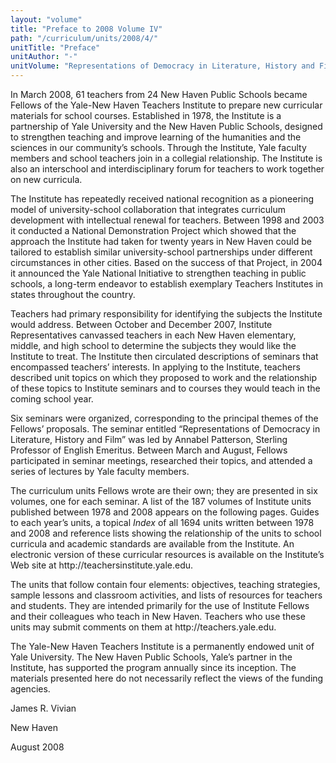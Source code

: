 ```yaml
---
layout: "volume"
title: "Preface to 2008 Volume IV"
path: "/curriculum/units/2008/4/"
unitTitle: "Preface"
unitAuthor: "-"
unitVolume: "Representations of Democracy in Literature, History and Film"
---
```

<body>
<p>
In March 2008, 61 teachers from 24 New Haven Public Schools became Fellows of the Yale-New Haven Teachers Institute to prepare new curricular materials for school courses. Established in 1978, the Institute is a partnership of Yale University and the New Haven Public Schools, designed to strengthen teaching and improve learning of the humanities and the sciences in our community’s schools. Through the Institute, Yale faculty members and school teachers join in a collegial relationship. The Institute is also an interschool and interdisciplinary forum for teachers to work together on new curricula.
</p>
<p>
The Institute has repeatedly received national recognition as a pioneering model of university-school collaboration that integrates curriculum development with intellectual renewal for teachers. Between 1998 and 2003 it conducted a National Demonstration Project which showed that the approach the Institute had taken for twenty years in New Haven could be tailored to establish similar university-school partnerships under different circumstances in other cities. Based on the success of that Project, in 2004 it announced the Yale National Initiative to strengthen teaching in public schools, a long-term endeavor to establish exemplary Teachers Institutes in states throughout the country.
</p>
<p>
Teachers had primary responsibility for identifying the subjects the Institute would address. Between October and December 2007, Institute Representatives canvassed teachers in each New Haven elementary, middle, and high school to determine the subjects they would like the Institute to treat. The Institute then circulated descriptions of seminars that encompassed teachers’ interests. In applying to the Institute, teachers described unit topics on which they proposed to work and the relationship of these topics to Institute seminars and to courses they would teach in the coming school year.
</p>
<p>
Six seminars were organized, corresponding to the principal themes of the Fellows’ proposals. The seminar entitled “Representations of Democracy in Literature, History and Film” was led by Annabel Patterson, Sterling Professor of English Emeritus. Between March and August, Fellows participated in seminar meetings, researched their topics, and attended a series of lectures by Yale faculty members.
</p>
<p>
The curriculum units Fellows wrote are their own; they are presented in six volumes, one for each seminar. A list of the 187 volumes of Institute units published between 1978 and 2008 appears on the following pages. Guides to each year’s units, a topical
<i>
Index
</i>
of all 1694 units written between 1978 and 2008 and reference lists showing the relationship of the units to school curricula and academic standards are available from the Institute. An electronic version of these curricular resources is available on the Institute’s Web site at http://teachersinstitute.yale.edu.
</p>
<p>
The units that follow contain four elements: objectives, teaching strategies, sample lessons and classroom activities, and lists of resources for teachers and students. They are intended primarily for the use of Institute Fellows and their colleagues who teach in New Haven. Teachers who use these units may submit comments on them at http://teachers.yale.edu.
</p>
<p>
The Yale-New Haven Teachers Institute is a permanently endowed unit of Yale University. The New Haven Public Schools, Yale’s partner in the Institute, has supported the program annually since its inception. The materials presented here do not necessarily reflect the views of the funding agencies.
</p>
<p>
James R. Vivian
</p>
<p>
New Haven
</p>
<p>
August 2008
</p>
</body>